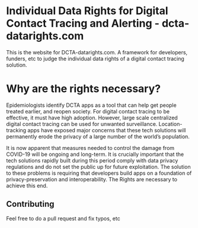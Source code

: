 # Individual Data Rights for Digital Contact Tracing and Alerting  - dcta-datarights.com

This is the website for DCTA-datarights.com. A framework for developers, funders, etc to judge the individual data rights of a digital contact tracing solution.

# Why are the rights necessary?
Epidemiologists identify DCTA apps as a tool that can help get people treated earlier, and reopen society. For digital contact tracing to be effective, it must have high adoption. However, large scale centralized digital contact tracing can be used for unwanted surveillance. Location-tracking apps have exposed major concerns that these tech solutions will permanently erode the privacy of a large number of the world’s population.

It is now apparent that measures needed to control the damage from COVID-19 will be ongoing and long-term. It is crucially important that the tech solutions rapidly built during this period comply with data privacy regulations and do not set the public up for future exploitation. The solution to these problems is requiring that developers build apps on a foundation of privacy-preservation and interoperability. The Rights are necessary to achieve this end.


## Contributing 

Feel free to do a pull request and fix typos, etc